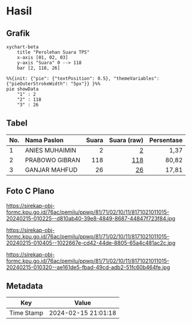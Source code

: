 # Hasil

## Grafik

```mermaid
xychart-beta
    title "Perolehan Suara TPS"
    x-axis [01, 02, 03]
    y-axis "Suara" 0 --> 118
    bar [2, 118, 26]
```

```mermaid
%%{init: {"pie": {"textPosition": 0.5}, "themeVariables": {"pieOuterStrokeWidth": "5px"}} }%%
pie showData
    "1" : 2
    "2" : 118
    "3" : 26
```

## Tabel

| No. | Nama Paslon    | Suara | Suara (raw) | Persentase |
|:--- |:-------------- | -----:| -----------:| ----------:|
| 1   | ANIES MUHAIMIN | 2     | [2][p-1]    | 1,37       |
| 2   | PRABOWO GIBRAN | 118   | [118][p-2]  | 80,82      |
| 3   | GANJAR MAHFUD  | 26    | [26][p-3]   | 17,81      |


[p-1]: https://github.com/gigit-pemilu/pemilu-2024-81-maluku/blob/main/pilpres/hitung-suara/sub/81-maluku/sub/71-kota-ambon/sub/02-sirimau/sub/1011-rijali/sub/015-tps/sub/paslon-1.txt
[p-2]: https://github.com/gigit-pemilu/pemilu-2024-81-maluku/blob/main/pilpres/hitung-suara/sub/81-maluku/sub/71-kota-ambon/sub/02-sirimau/sub/1011-rijali/sub/015-tps/sub/paslon-2.txt
[p-3]: https://github.com/gigit-pemilu/pemilu-2024-81-maluku/blob/main/pilpres/hitung-suara/sub/81-maluku/sub/71-kota-ambon/sub/02-sirimau/sub/1011-rijali/sub/015-tps/sub/paslon-3.txt

## Foto C Plano

https://sirekap-obj-formc.kpu.go.id/76ac/pemilu/ppwp/81/71/02/10/11/8171021011015-20240215-010225--d810ab40-39e8-4849-8687-44847f723f84.jpg

https://sirekap-obj-formc.kpu.go.id/76ac/pemilu/ppwp/81/71/02/10/11/8171021011015-20240215-010405--1022667e-cd42-44de-8805-65a4c481ac2c.jpg

https://sirekap-obj-formc.kpu.go.id/76ac/pemilu/ppwp/81/71/02/10/11/8171021011015-20240215-010320--ae161de5-fbad-49cd-adb2-51fc60b464fe.jpg


## Metadata

| Key        | Value               |
| ---------- | ------------------- |
| Time Stamp | 2024-02-15 21:01:18 |



